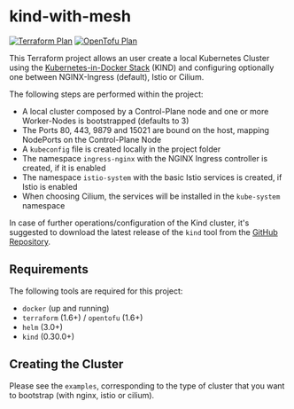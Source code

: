 # kind-with-mesh

[![Terraform Plan](https://github.com/madduci/kind-with-mesh/actions/workflows/terraform-plan.yaml/badge.svg)](https://github.com/madduci/kind-with-mesh/actions/workflows/terraform-plan.yaml) [![OpenTofu Plan](https://github.com/madduci/kind-with-mesh/actions/workflows/opentofu-plan.yaml/badge.svg)](https://github.com/madduci/kind-with-mesh/actions/workflows/opentofu-plan.yaml)

This Terraform project allows an user create a local Kubernetes Cluster using the [Kubernetes-in-Docker Stack](https://github.com/kubernetes-sigs/kind) (KIND) and configuring optionally one between NGINX-Ingress (default), Istio or Cilium.

The following steps are performed within the project:

* A local cluster composed by a Control-Plane node and one or more Worker-Nodes is bootstrapped (defaults to 3)
* The Ports 80, 443, 9879 and 15021 are bound on the host, mapping NodePorts on the Control-Plane Node
* A `kubeconfig` file is created locally in the project folder
* The namespace `ingress-nginx` with the NGINX Ingress controller is created, if it is enabled
* The namespace `istio-system` with the basic Istio services is created, if Istio is enabled
* When choosing Cilium, the services will be installed in the `kube-system` namespace

In case of further operations/configuration of the Kind cluster, it's suggested to download the latest release of the `kind` tool from the [GitHub Repository](https://github.com/kubernetes-sigs/kind/releases/latest).

## Requirements

The following tools are required for this project:

* `docker` (up and running)
* `terraform` (1.6+) / `opentofu` (1.6+)
* `helm` (3.0+)
* `kind` (0.30.0+)

## Creating the Cluster

Please see the `examples`, corresponding to the type of cluster that you want to bootstrap (with nginx, istio or cilium).
